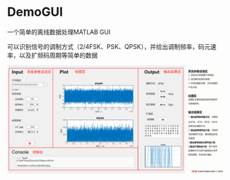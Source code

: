 # DemoGUI
一个简单的离线数据处理MATLAB GUI

可以识别信号的调制方式（2/4FSK、PSK、QPSK），并给出调制频率，码元速率，以及扩频码周期等简单的数据

![主界面截图](/image/说明.png)
